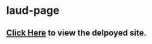# laud-page

## [Click Here](https://hopeful-stonebraker-e5bc4d.netlify.app) to view the delpoyed site.

